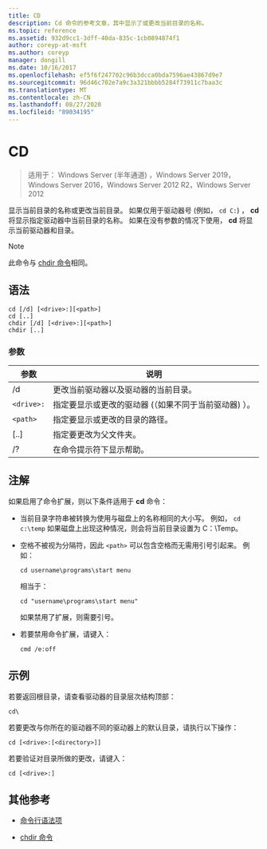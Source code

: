 ```yaml
---
title: CD
description: Cd 命令的参考文章，其中显示了或更改当前目录的名称。
ms.topic: reference
ms.assetid: 932d9cc1-3dff-40da-835c-1cb0894874f1
author: coreyp-at-msft
ms.author: coreyp
manager: dongill
ms.date: 10/16/2017
ms.openlocfilehash: ef5f6f247702c96b3dcca0bda7596ae43867d9e7
ms.sourcegitcommit: 96d46c702e7a9c3a321bbbb5284f73911c7baa3c
ms.translationtype: MT
ms.contentlocale: zh-CN
ms.lasthandoff: 08/27/2020
ms.locfileid: "89034195"
---
```

# <a name="cd"></a>CD

> 适用于： Windows Server (半年通道) ，Windows Server 2019，Windows Server 2016，Windows Server 2012 R2，Windows Server 2012

显示当前目录的名称或更改当前目录。 如果仅用于驱动器号 (例如， `cd C:`) ， **cd** 将显示指定驱动器中当前目录的名称。 如果在没有参数的情况下使用， **cd** 将显示当前驱动器和目录。

> [!NOTE]
> 此命令与 [chdir 命令](chdir.md)相同。

## <a name="syntax"></a>语法

```
cd [/d] [<drive>:][<path>]
cd [..]
chdir [/d] [<drive>:][<path>]
chdir [..]
```

### <a name="parameters"></a>参数

| 参数 | 说明 |
| --------- | ----------- |
| /d | 更改当前驱动器以及驱动器的当前目录。 |
| `<drive>:` | 指定要显示或更改的驱动器 (（如果不同于当前驱动器) ）。 |
| `<path>` | 指定要显示或更改的目录的路径。 |
| [..] | 指定要更改为父文件夹。 |
| /? | 在命令提示符下显示帮助。 |

## <a name="remarks"></a>注解

如果启用了命令扩展，则以下条件适用于 **cd** 命令：

- 当前目录字符串被转换为使用与磁盘上的名称相同的大小写。 例如， `cd c:\temp` 如果磁盘上出现这种情况，则会将当前目录设置为 C：\Temp。

- 空格不被视为分隔符，因此 `<path>` 可以包含空格而无需用引号引起来。 例如：

  ```
  cd username\programs\start menu
  ```

  相当于：

  ```
  cd "username\programs\start menu"
  ```

  如果禁用了扩展，则需要引号。

- 若要禁用命令扩展，请键入：

  ```
  cmd /e:off
  ```

## <a name="examples"></a>示例

若要返回根目录，请查看驱动器的目录层次结构顶部：

```
cd\
```

若要更改与你所在的驱动器不同的驱动器上的默认目录，请执行以下操作：

```
cd [<drive>:[<directory>]]
```

若要验证对目录所做的更改，请键入：

```
cd [<drive>:]
```

## <a name="additional-references"></a>其他参考

- [命令行语法项](command-line-syntax-key.md)

- [chdir 命令](chdir.md)
